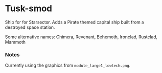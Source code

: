 # Tusk-smod
Ship for for Starsector. Adds a Pirate themed capital ship built from a destroyed space station.

Some alternative names: Chimera, Revenant, Behemoth, Ironclad, Rustclad, Mammoth


### Notes

Currently using the graphics from `module_large1_lowtech.png`. 